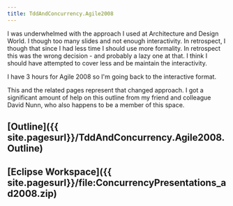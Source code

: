 ```yaml
---
title: TddAndConcurrency.Agile2008
---
```

I was underwhelmed with the approach I used at Architecture and Design World. I though too many slides and not enough interactivity. In retrospect, I though that since I had less time I should use more formality. In retrospect this was the wrong decision - and probably a lazy one at that. I think I should have attempted to cover less and be maintain the interactivity. 

I have 3 hours for Agile 2008 so I'm going back to the interactive format.

This and the related pages represent that changed approach. I got a significant amount of help on this outline from my friend and colleague David Nunn, who also happens to be a member of this space.

## [Outline]({{ site.pagesurl}}/TddAndConcurrency.Agile2008.Outline)
## [Eclipse Workspace]({{ site.pagesurl}}/file:ConcurrencyPresentations_ad2008.zip)
